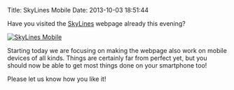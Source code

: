 Title: SkyLines Mobile
Date: 2013-10-03 18:51:44

Have you visited the [SkyLines](https://www.skylines-project.org) webpage
already this evening?


[![SkyLines Mobile]({filename}/images/skylines-mobile.png)]({filename}/images/skylines-mobile.png)


Starting today we are focusing on making the webpage also work on mobile
devices of all kinds. Things are certainly far from perfect yet, but you
should now be able to get most things done on your smartphone too!


Please let us know how you like it!
